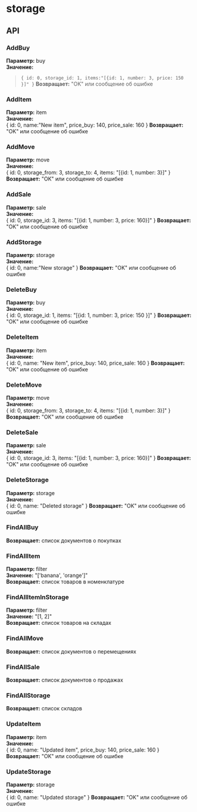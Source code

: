# storage

## API

### AddBuy
__Параметр:__ buy <br>
__Значение:__ <br>
>`{
	id: 0,
	storage_id: 1,
	items:"[{id: 1, number: 3, price: 150 }]"
}`
__Возвращает:__ "OK" или сообщение об ошибке <br>

### AddItem
__Параметр:__ item <br>
__Значение:__ <br>
{
	id: 0,
	name:"New item",
	price_buy: 140,
	price_sale: 160
}
__Возвращает:__ "OK" или сообщение об ошибке <br>

### AddMove
__Параметр:__ move <br>
__Значение:__ <br>
{
	id: 0,
	storage_from: 3,
	storage_to: 4,
	items: "[{id: 1, number: 3}]"
}
__Возвращает:__ "OK" или сообщение об ошибке <br>

### AddSale
__Параметр:__ sale <br>
__Значение:__ <br>
{
	id: 0,
	storage_id: 3,
	items: "[{id: 1, number: 3, price: 160}]"
}
__Возвращает:__ "OK" или сообщение об ошибке <br>

### AddStorage
__Параметр:__ storage <br>
__Значение:__ <br>
{
	id: 0,
	name:"New storage"
}
__Возвращает:__ "OK" или сообщение об ошибке <br>

### DeleteBuy
__Параметр:__ buy <br>
__Значение:__ <br>
{
	id: 0,
	storage_id: 1,
	items: "[{id: 1, number: 3, price: 150 }]"
}
__Возвращает:__ "OK" или сообщение об ошибке <br>

### DeleteItem
__Параметр:__ item <br>
__Значение:__ <br>
{
	id: 0,
	name: "New item",
	price_buy: 140,
	price_sale: 160
}
__Возвращает:__ "OK" или сообщение об ошибке <br>

### DeleteMove
__Параметр:__ move <br>
__Значение:__ <br>
{
	id: 0,
	storage_from: 3,
	storage_to: 4,
	items: "[{id: 1, number: 3}]"
}
__Возвращает:__ "OK" или сообщение об ошибке <br>

### DeleteSale
__Параметр:__ sale <br>
__Значение:__ <br>
{
	id: 0,
	storage_id: 3,
	items: "[{id: 1, number: 3, price: 160}]"
}
__Возвращает:__ "OK" или сообщение об ошибке <br>

### DeleteStorage
__Параметр:__ storage <br>
__Значение:__ <br>
{
	id: 0,
	name: "Deleted storage"
}
__Возвращает:__ "OK" или сообщение об ошибке <br>

### FindAllBuy
__Возвращает:__ список документов о покупках <br>

### FindAllItem
__Параметр:__ filter <br>
__Значение:__ "['banana', 'orange']" <br>
__Возвращает:__ список товаров в номенклатуре <br>

### FindAllItemInStorage
__Параметр:__ filter <br>
__Значение:__ "[1, 2]" <br>
__Возвращает:__ список товаров на складах <br>

### FindAllMove
__Возвращает:__ список документов о перемещениях <br>

### FindAllSale
__Возвращает:__ список документов о продажах <br>

### FindAllStorage
__Возвращает:__ список складов <br>

### UpdateItem
__Параметр:__ item <br>
__Значение:__ <br>
{
	id: 0,
	name: "Updated item",
	price_buy: 140,
	price_sale: 160
}
__Возвращает:__ "OK" или сообщение об ошибке <br>

### UpdateStorage
__Параметр:__ storage <br>
__Значение:__ <br>
{
	id: 0,
	name: "Updated storage"
}
__Возвращает:__ "OK" или сообщение об ошибке <br>
